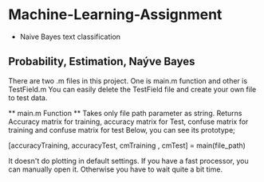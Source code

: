 # Machine-Learning-Assignment
* Naive Bayes text classification

Probability, Estimation, Naýve Bayes 
---------------------------------------------------
There are two .m files in this project. One is main.m function and other is TestField.m
You can easily delete the TestField file and create your own file to test data.

** main.m Function **
Takes only file path parameter as string. Returns Accuracy matrix for training, accuracy matrix for Test, confuse matrix for training and confuse matrix for test
Below, you can see its prototype;

[accuracyTraining, accuracyTest, cmTraining , cmTest] = main(file_path)

It doesn't do plotting in default settings. If you have a fast processor, you can manually open it. Otherwise you have to wait quite a bit time.
